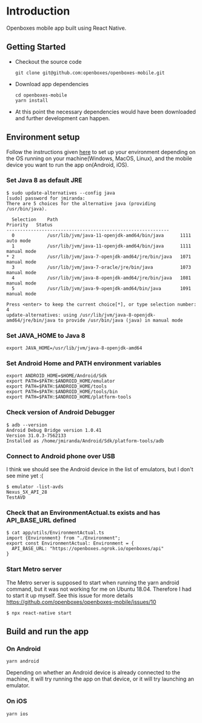 # Introduction

Openboxes mobile app built using React Native.

## Getting Started

- Checkout the source code
    ```
    git clone git@github.com:openboxes/openboxes-mobile.git
    ```
- Download app dependencies
    ```
    cd openboxes-mobile
    yarn install
    ```
- At this point the necessary dependencies would have been downloaded and further development can happen.
  
## Environment setup
Follow the instructions given [here](https://reactnative.dev/docs/environment-setup#development-os) to set up your 
environment depending on the OS running on your machine(Windows, MacOS, Linux), and the mobile device you want to 
run the app on(Android, iOS).

### Set Java 8 as default JRE
```
$ sudo update-alternatives --config java
[sudo] password for jmiranda: 
There are 5 choices for the alternative java (providing /usr/bin/java).

  Selection    Path                                            Priority   Status
------------------------------------------------------------
  0            /usr/lib/jvm/java-11-openjdk-amd64/bin/java      1111      auto mode
  1            /usr/lib/jvm/java-11-openjdk-amd64/bin/java      1111      manual mode
* 2            /usr/lib/jvm/java-7-openjdk-amd64/jre/bin/java   1071      manual mode
  3            /usr/lib/jvm/java-7-oracle/jre/bin/java          1073      manual mode
  4            /usr/lib/jvm/java-8-openjdk-amd64/jre/bin/java   1081      manual mode
  5            /usr/lib/jvm/java-9-openjdk-amd64/bin/java       1091      manual mode
  
Press <enter> to keep the current choice[*], or type selection number: 4
update-alternatives: using /usr/lib/jvm/java-8-openjdk-amd64/jre/bin/java to provide /usr/bin/java (java) in manual mode
```
### Set JAVA_HOME to Java 8
```
export JAVA_HOME=/usr/lib/jvm/java-8-openjdk-amd64
```

### Set Android Home and PATH environment variables
```
export ANDROID_HOME=$HOME/Android/Sdk
export PATH=$PATH:$ANDROID_HOME/emulator
export PATH=$PATH:$ANDROID_HOME/tools
export PATH=$PATH:$ANDROID_HOME/tools/bin
export PATH=$PATH:$ANDROID_HOME/platform-tools
```

### Check version of Android Debugger
```
$ adb --version
Android Debug Bridge version 1.0.41
Version 31.0.3-7562133
Installed as /home/jmiranda/Android/Sdk/platform-tools/adb
```

### Connect to Android phone over USB
I think we should see the Android device in the list of emulators, but I don't see mine yet :(
```
$ emulator -list-avds
Nexus_5X_API_28
TestAVD
```

### Check that an EnvironmentActual.ts exists and has API_BASE_URL defined
```
$ cat app/utils/EnvironmentActual.ts 
import {Environment} from "./Environment";
export const EnvironmentActual: Environment = {
  API_BASE_URL: "https://openboxes.ngrok.io/openboxes/api"
}
```

### Start Metro server 
The Metro server is supposed to start when running the yarn android command, but it was not working for me on 
Ubuntu 18.04. Therefore I had to start it up myself. See this issue for more details https://github.com/openboxes/openboxes-mobile/issues/10
```
$ npx react-native start
```


## Build and run the app

### On Android
```
yarn android
```

Depending on whether an Android device is already connected to the machine, it will try running the app on that device,
or it will try launching an emulator.

### On iOS
```
yarn ios
```
